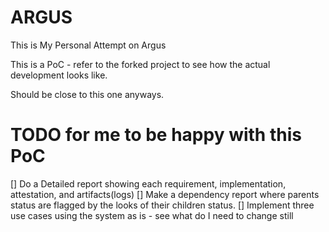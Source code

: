 # ARGUS
This is My Personal Attempt on Argus

This is a PoC - refer to the forked project to see how the actual development looks like.

Should be close to this one anyways.




# TODO for me to be happy with this PoC

[] Do a Detailed report showing each requirement, implementation, attestation, and artifacts(logs)
[] Make a dependency report where parents status are flagged by the looks of their children status.
[] Implement three use cases using the system as is - see what do I need to change still

